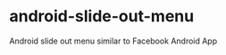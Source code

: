 android-slide-out-menu
======================

Android slide out menu similar to Facebook Android App
